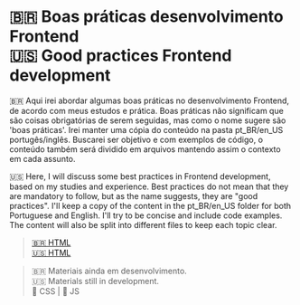 # 🇧🇷 Boas práticas desenvolvimento Frontend <br> 🇺🇸 Good practices Frontend development
🇧🇷 Aqui irei abordar algumas boas práticas no desenvolvimento Frontend, de acordo com meus estudos e prática. Boas práticas não significam que são coisas obrigatórias de serem seguidas, mas como o nome sugere são 'boas práticas'. Irei manter uma cópia do conteúdo na pasta pt_BR/en_US portugês/inglês.
Buscarei ser objetivo e com exemplos de código, o conteúdo também será dividido em arquivos mantendo assim o contexto em cada assunto.

🇺🇸 Here, I will discuss some best practices in Frontend development, based on my studies and experience. Best practices do not mean that they are mandatory to follow, but as the name suggests, they are "good practices". I'll keep a copy of the content in the pt_BR/en_US folder for both Portuguese and English. I'll try to be concise and include code examples. The content will also be split into different files to keep each topic clear. 


  > [🇧🇷 HTML](pt_BR/HTML/main.md) <br>
    [🇺🇸 HTML](en_US/HTML/main.md)


 > 🇧🇷 Materiais ainda em desenvolvimento. <br> 🇺🇸 Materials still in development. <br> 📝 CSS | 📝 JS
